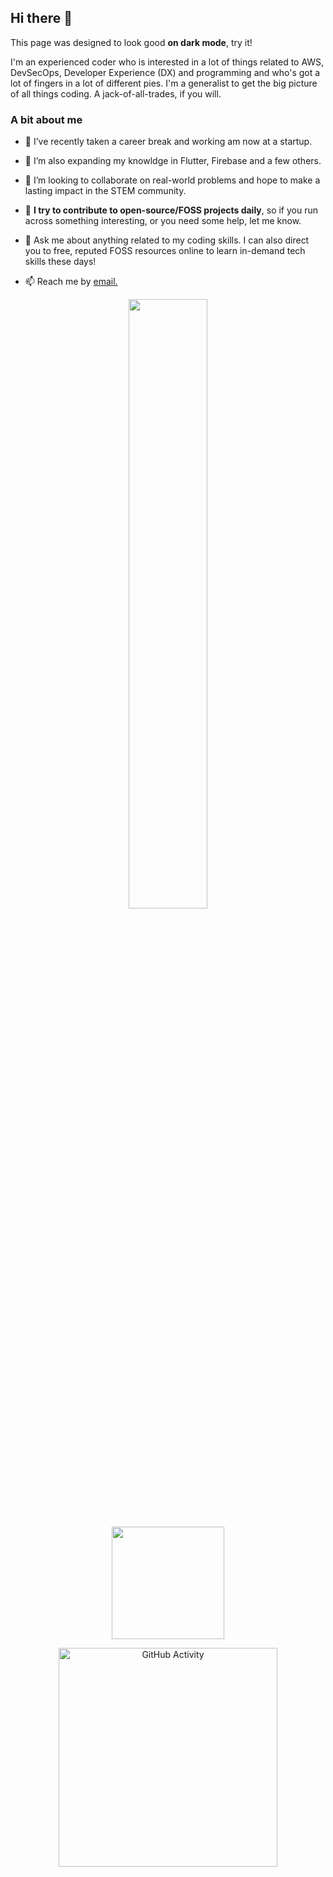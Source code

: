## Hi there 👋 

This page was designed to look good **on dark mode**, try it!

I'm an experienced coder who is interested in a lot of things related to AWS, DevSecOps, Developer Experience (DX) and programming and who's got a lot of fingers in a lot of different pies. I'm a generalist to get the big picture of all things coding. A jack-of-all-trades, if you will.

### A bit about me

- 🔭 I’ve recently taken a career break and working am now at a startup.

- 🌱 I’m also expanding my knowldge in Flutter, Firebase and a few others. 

- 👯 I’m looking to collaborate on real-world problems and hope to make a lasting impact in the STEM community.

- 🤔 **I try to contribute to open-source/FOSS projects daily**, so if you run across something interesting, or you need some help, let me know.

- 💬 Ask me about anything related to my coding skills. I can also direct you to free, reputed FOSS resources online to learn in-demand tech skills these days!

- 📫 Reach me by <a href="mailto:tpbeckett@gmail.com">email.</a> 

<div>
  <p align="center">
    <img width="50%" src="https://github-readme-streak-stats.herokuapp.com/?user=TomBeckett&show_icons=true&locale=en&layout=compact&theme=radical&line_height=0" />
  </p>
</div>



<div>
  <p align=center>
<img height="180em" src="https://github-readme-stats.vercel.app/api?username=ahcodes&theme=tokyonight&show_icons=true&hide=stars&count_private=true" />
  </p>
</div>

<div>
  <p align=center>
    <img height="350"  src="https://lostgirljourney-on-github.herokuapp.com/graph?username=TomBeckett&theme=dracula&bg_color=000000&hide_border=true" alt="GitHub Activity" />
  </p>
</div>


  <!--START_SECTION:waka-->
  <!--END_SECTION:waka-->

